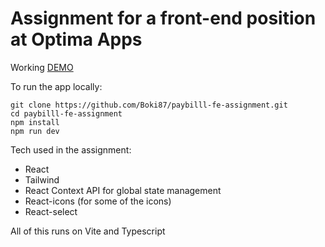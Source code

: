 # Assignment for a front-end position at Optima Apps

Working [DEMO](https://paybill-optima.netlify.app/)

To run the app locally:

```shell
git clone https://github.com/Boki87/paybilll-fe-assignment.git
cd paybilll-fe-assignment
npm install
npm run dev
```

Tech used in the assignment:

- React
- Tailwind
- React Context API for global state management
- React-icons (for some of the icons)
- React-select

All of this runs on Vite and Typescript
